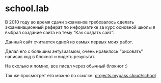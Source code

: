 # school.lab

В 2010 году во время сдачи экзаменов требовалось сделать экзаменационный реферат по информатике за курс основной школы я выбрал создание сайта на тему “Как создать сайт”.

Данный сайт считается одной из самых первых моих работ.

Делал его с большим энтузиазмом, очень нравилось “рисовать” написав код в блокнот и видеть результат.

На сколько я помню, все писал через обычный блокнот :)

Так же просмотрет его можно по ссылке: [projects.mypass.cloud/school](http://projects.mypass.cloud/school/)
